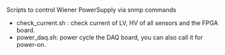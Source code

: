 
Scripts to control Wiener PowerSupply via snmp commands

* check_current.sh : check current of LV, HV of all sensors and the FPGA board.
* power_daq.sh: power cycle the DAQ board, you can also call it for power-on.
